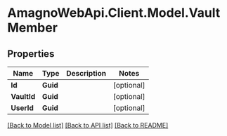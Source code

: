 
# AmagnoWebApi.Client.Model.VaultMember

## Properties

Name | Type | Description | Notes
------------ | ------------- | ------------- | -------------
**Id** | **Guid** |  | [optional] 
**VaultId** | **Guid** |  | [optional] 
**UserId** | **Guid** |  | [optional] 

[[Back to Model list]](../README.md#documentation-for-models)
[[Back to API list]](../README.md#documentation-for-api-endpoints)
[[Back to README]](../README.md)

